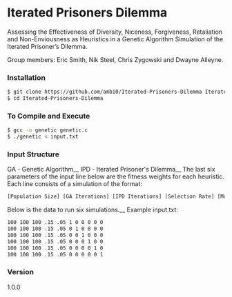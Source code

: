 # Iterated Prisoners Dilemma

Assessing the Effectiveness of Diversity, Niceness, Forgiveness, Retaliation and Non-Enviousness as Heuristics in a Genetic Algorithm Simulation of the Iterated Prisoner’s Dilemma.
  
Group members: Eric Smith, Nik Steel, Chris Zygowski and Dwayne Alleyne.

### Installation

```sh
$ git clone https://github.com/ambi0/Iterated-Prisoners-Dilemma Iterated-Prisoners-Dilemma
$ cd Iterated-Prisoners-Dilemma
```

### To Compile and Execute

```sh
$ gcc -o genetic genetic.c
$ ./genetic < input.txt
```

### Input Structure
GA - Genetic Algorithm__
IPD - Iterated Prisoner's Dilemma__
The last six parameters of the input line below are the fitness weights for each heuristic.
Each line consists of a simulation of the format:
```sh
[Population Size] [GA Iterations] [IPD Iterations] [Selection Rate] [Mutation Rate] [IPD Score] [Diversity] [Niceness] [Forgiveness] [Retaliation] [Non-Enviousness]
```
Below is the data to run six simulations.__
Example input.txt:
```sh
100 100 100 .15 .05 1 0 0 0 0 0
100 100 100 .15 .05 0 1 0 0 0 0
100 100 100 .15 .05 0 0 1 0 0 0
100 100 100 .15 .05 0 0 0 1 0 0
100 100 100 .15 .05 0 0 0 0 1 0
100 100 100 .15 .05 0 0 0 0 0 1
```
### Version
1.0.0
